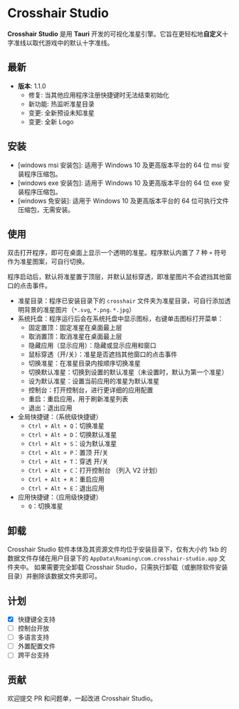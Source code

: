 # Crosshair Studio

**Crosshair Studio** 是用 **Tauri** 开发的可视化准星引擎。它旨在更轻松地**自定义**十字准线以取代游戏中的默认十字准线。

## 最新

- **版本**: 1.1.0
  - 修复: 当其他应用程序注册快捷键时无法结束初始化
  - 新功能: 热监听准星目录
  - 变更: 全新预设未知准星
  - 变更: 全新 Logo

## 安装

- [windows msi 安装包]: 适用于 Windows 10 及更高版本平台的 64 位 msi 安装程序压缩包。
- [windows exe 安装包]: 适用于 Windows 10 及更高版本平台的 64 位 exe 安装程序压缩包。
- [windows 免安装]: 适用于 Windows 10 及更高版本平台的 64 位可执行文件压缩包，无需安装。

[windows msi安装包]: https://github.com/Evanpatchouli/crosshair-studio/releases/download/v1.1.0/Crosshair.Studio_1.1.0_x64_windows_10_msi.zip
[windows exe安装包]: https://github.com/Evanpatchouli/crosshair-studio/releases/download/v1.1.0/Crosshair.Studio_1.1.0_x64_windows_10_setup.zip
[windows 绿色免安装]: https://github.com/Evanpatchouli/crosshair-studio/releases/download/v1.1.0/Crosshair.Studio_1.1.0_x64_windows_10_portable.zip

## 使用

双击打开程序，即可在桌面上显示一个透明的准星。程序默认内置了 7 种 `+` 符号作为准星图案，可自行切换。

程序启动后，默认将准星置于顶层，并默认鼠标穿透，即准星图片不会遮挡其他窗口的点击事件。

- 准星目录：程序已安装目录下的 `crosshair` 文件夹为准星目录，可自行添加透明背景的准星图片（`*.svg`, `*.png`. `*.jpg`）
- 系统托盘：程序运行后会在系统托盘中显示图标，右键单击图标打开菜单：
  - 固定置顶：固定准星在桌面最上层
  - 取消置顶：取消准星在桌面最上层
  - 隐藏应用（显示应用）：隐藏或显示应用和窗口
  - 鼠标穿透（开/关）：准星是否遮挡其他窗口的点击事件
  - 切换准星：在准星目录内按顺序切换准星
  - 切换默认准星：切换到设置的默认准星（未设置时，默认为第一个准星）
  - 设为默认准星：设置当前应用的准星为默认准星
  - 控制台：打开控制台，进行更详细的应用配置
  - 重启：重启应用，用于刷新准星列表
  - 退出：退出应用
- 全局快捷键：（系统级快捷键）
  - `Ctrl + Alt + Q`：切换准星
  - `Ctrl + Alt + D`：切换默认准星
  - `Ctrl + Alt + S`：设为默认准星
  - `Ctrl + Alt + P`：置顶 开/关
  - `Ctrl + Alt + T`：穿透 开/关
  - `Ctrl + Alt + C`：打开控制台 （列入 V2 计划）
  - `Ctrl + Alt + R`：重启应用
  - `Ctrl + Alt + E`：退出应用
- 应用快捷键：（应用级快捷键）
  - `Q`：切换准星

## 卸载

Crosshair Studio 软件本体及其资源文件均位于安装目录下，仅有大小约 1kb 的数据文件存储在用户目录下的 `AppData\Roaming\com.crosshair-studio.app` 文件夹中。
如果需要完全卸载 Crosshair Studio，只需执行卸载（或删除软件安装目录）并删除该数据文件夹即可。

## 计划

- [x] 快捷键全支持
- [ ] 控制台开放
- [ ] 多语言支持
- [ ] 外置配置文件
- [ ] 跨平台支持

## 贡献

欢迎提交 PR 和问题单，一起改进 Crosshair Studio。
